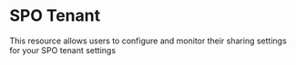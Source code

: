 
# SPO Tenant

This resource allows users to configure and monitor their sharing settings for your SPO tenant settings

